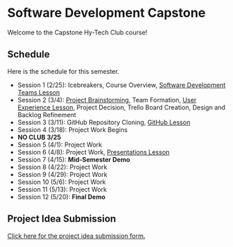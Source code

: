 # Software Development Capstone
Welcome to the Capstone Hy-Tech Club course!

## Schedule
Here is the schedule for this semester.

- Session 1 (2/25): Icebreakers, Course Overview, [Software Development Teams Lesson](SoftwareDevTeamsLesson/StudentDesc.md)
- Session 2 (3/4): [Project Brainstorming](ProjectIdeasAndTechnologies.md), Team Formation, [User Experience Lesson](UserExperienceLesson/StudentDesc.md), Project Decision, Trello Board Creation, Design and Backlog Refinement
- Session 3 (3/11): GitHub Repository Cloning, [GitHub Lesson](GitHubLesson/StudentDesc.md)
- Session 4 (3/18): Project Work Begins
- **NO CLUB 3/25**
- Session 5 (4/1): Project Work
- Session 6 (4/8): Project Work, [Presentations Lesson](PresentationsLesson/StudentDesc.md)
- Session 7 (4/15): **Mid-Semester Demo**
- Session 8 (4/22): Project Work
- Session 9 (4/29): Project Work
- Session 10 (5/6): Project Work
- Session 11 (5/13): Project Work
- Session 12 (5/20): **Final Demo**

## Project Idea Submission
[Click here for the project idea submission form.](https://forms.office.com/r/cmsEzHKTVh)
